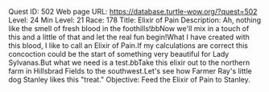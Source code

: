 Quest ID: 502
Web page URL: https://database.turtle-wow.org/?quest=502
Level: 24
Min Level: 21
Race: 178
Title: Elixir of Pain
Description: Ah, nothing like the smell of fresh blood in the foothills!$b$bNow we'll mix in a touch of this and a little of that and let the real fun begin!What I have created with this blood, I like to call an Elixir of Pain.If my calculations are correct this concoction could be the start of something very beautiful for Lady Sylvanas.But what we need is a test.$b$bTake this elixir out to the northern farm in Hillsbrad Fields to the southwest.Let's see how Farmer Ray's little dog Stanley likes this "treat."
Objective: Feed the Elixir of Pain to Stanley.

